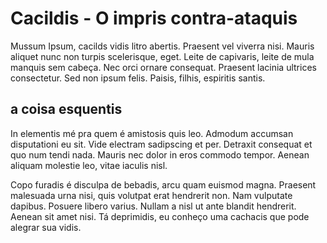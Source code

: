 # Cacildis - O impris contra-ataquis

Mussum Ipsum, cacilds vidis litro abertis. Praesent vel viverra nisi. Mauris aliquet nunc non turpis scelerisque, eget. Leite de capivaris, leite de mula manquis sem cabeça. Nec orci ornare consequat. Praesent lacinia ultrices consectetur. Sed non ipsum felis. Paisis, filhis, espiritis santis.

## a coisa esquentis

In elementis mé pra quem é amistosis quis leo. Admodum accumsan disputationi eu sit. Vide electram sadipscing et per. Detraxit consequat et quo num tendi nada. Mauris nec dolor in eros commodo tempor. Aenean aliquam molestie leo, vitae iaculis nisl.

Copo furadis é disculpa de bebadis, arcu quam euismod magna. Praesent malesuada urna nisi, quis volutpat erat hendrerit non. Nam vulputate dapibus. Posuere libero varius. Nullam a nisl ut ante blandit hendrerit. Aenean sit amet nisi. Tá deprimidis, eu conheço uma cachacis que pode alegrar sua vidis.
